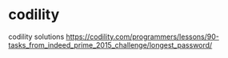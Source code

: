 # codility
codility solutions
https://codility.com/programmers/lessons/90-tasks_from_indeed_prime_2015_challenge/longest_password/
